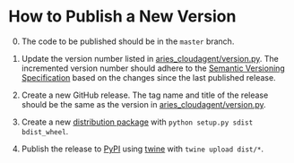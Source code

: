 # How to Publish a New Version

0. The code to be published should be in the `master` branch.

1. Update the version number listed in [aries_cloudagent/version.py](aries_cloudagent/version.py). The incremented version number should adhere to the [Semantic Versioning Specification](https://semver.org/#semantic-versioning-specification-semver) based on the changes since the last published release.

2. Create a new GitHub release. The tag name and title of the release should be the same as the version in [aries_cloudagent/version.py](aries_cloudagent/version.py).

3. Create a new [distribution package](https://packaging.python.org/glossary/#term-distribution-package) with `python setup.py sdist bdist_wheel`.

4. Publish the release to [PyPI](https://pypi.org) using [twine](https://pypi.org/project/twine/) with `twine upload dist/*`.
